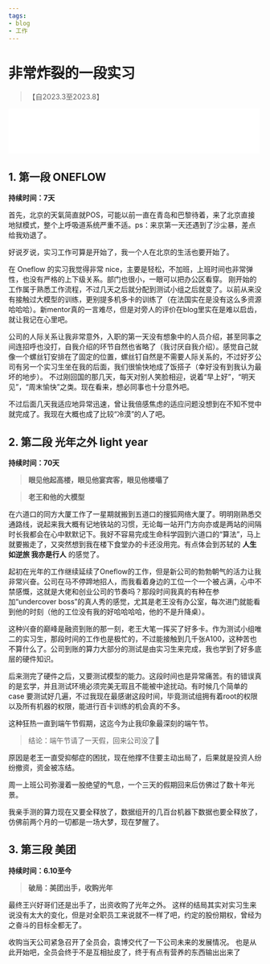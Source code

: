 ```yaml
---
tags:
- blog
- 工作
---
```


<style>
/* 图片居中 */
img {
  display: block;
  margin-left: auto;
  margin-right: auto;
  width: 70%;
}
</style>

# 非常炸裂的一段实习
> 【自2023.3至2023.8】

<iframe frameborder="no" border="0" marginwidth="0" marginheight="0" width=500 height=90 src="//music.163.com/outchain/player?type=2&id=410801745&userid=375567587&auto=1&height=66"></iframe>

## 1. 第一段 ONEFLOW

**持续时间：7天**


首先，北京的天氣简直就POS，可能以前一直在青岛和巴黎待着，来了北京直接地狱模式，整个上呼吸道系统严重不适。ps：来京第一天还遇到了沙尘暴，差点给我劝退了。

好说歹说，实习工作可算是开始了，我一个人在北京的生活也要开始了。

在 Oneflow 的实习我觉得非常 nice，主要是轻松，不加班，上班时间也非常弹性，也没有严格的上下级关系。部门也很小，一眼可以把办公区看穿。
刚开始的工作属于熟悉工作流程，不过几天之后就分配到测试小组之后就变了。以前从来没有接触过大模型的训练，更别提多机多卡的训练了（在法国实在是没有这么多资源哈哈哈）。新mentor真的一言难尽，但是对旁人的评价在blog里实在是难以启齿，就让我记在心里吧。

公司的人际关系让我非常意外，入职的第一天没有想象中的人员介绍，甚至同事之间连招呼也没打，自我介绍的环节自然也省略了（我讨厌自我介绍）。感觉自己就像一个螺丝钉安排在了固定的位置，螺丝钉自然是不需要人际关系的，不过好歹公司有另一个实习生坐在我的后面，我们很愉快地成了饭搭子（幸好没有到我认为最坏的地步）。
不过刚回国的那几天，每天对别人笑脸相迎，说着“早上好”，“明天见”，“周末愉快”之类。现在看来，想必同事也十分意外吧。

不过后面几天我适应地异常迅速，曾让我倍感焦虑的适应问题没想到在不知不觉中就完成了。我现在大概也成了比较“冷漠”的人了吧。

## 2. 第二段 光年之外 light year

**持续时间：70天**

> **眼见他起高楼，眼见他宴宾客，眼见他楼塌了**

> **老王和他的大模型**

在六道口的同方大厦工作了一星期就搬到五道口的搜狐网络大厦了。明明刚熟悉交通路线，说起来我大概有记地铁站的习惯，无论每一站开门方向亦或是两站的间隔时长我都会在心中默默记下。我好不容易完成生命科学园到六道口的“算法”，马上就要搬走了，又突然想到我在楼下食堂办的卡还没用完。有点体会到苏轼的 **人生如逆旅 我亦是行人** 的感觉了。

起初在光年的工作继续延续了Oneflow的工作，但是新公司的勃勃朝气的活力让我非常兴奋。公司在马不停蹄地招人，而我看着身边的工位一个一个被占满，心中不禁感慨，这就是大佬和创业公司的节奏吗？那段时间我真的有种在参加“undercover boss”的真人秀的感觉，尤其是老王没有办公室，每次进门就能看到他的时刻（他的工位没有我的好哈哈哈哈，他的不是升降桌）。

这种兴奋的巅峰是融资到账的那一刻，老王大笔一挥买了好多卡。作为测试小组唯二的实习生，那段时间的工作也是极忙的，不过能接触到几千张A100，这种苦也不算什么了。公司到账的算力大部分的测试是由实习生来完成，我也学到了好多底层的硬件知识。

后来测完了硬件之后，又要测试模型的能力。这段时间也是异常痛苦。有的错误真的是玄学，并且测试环境必须完美无瑕且不能被中途扰动。有时候几个简单的case 要测试好几遍，不过我现在最感谢这段时间，毕竟测试组拥有着root的权限以及所有机器的权限，能进行百卡训练的机会真的不多。

这种狂热一直到端午节假期，这迄今为止我印象最深刻的端午节。

> 结论：端午节请了一天假，回来公司没了🤣

原因是老王一直受抑郁症的困扰，现在他撑不住要主动出局了，后果就是投资人纷纷撤资，资金被冻结。

周一上班公司弥漫着一股绝望的气息，一个三天的假期回来后仿佛过了数十年光景。

我亲手测的算力现在又要全释放了，数据组开的几百台机器下数据也要全释放了，仿佛前两个月的一切都是一场大梦，现在梦醒了。


## 3. 第三段 美团

**持续时间：6.10至今**

> **破局：美团出手，收购光年**

最终王兴好哥们还是出手了，出资收购了光年之外。
这样的结局其实对实习生来说没有太大的变化，但是对全职员工来说就不一样了吧，约定的股份期权，曾经为之奋斗的目标全都无了。

收购当天公司紧急召开了全员会，袁博交代了一下公司未来的发展情况。
也是从此开始吧，全员会终于不是互相扯皮了，终于有点有营养的东西输出出来了